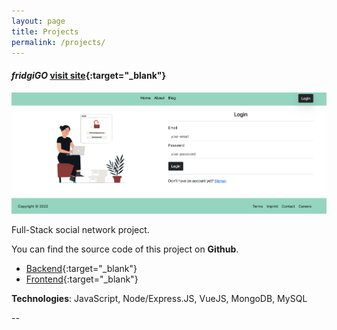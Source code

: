 ```yaml
---
layout: page
title: Projects
permalink: /projects/
---
```


#### ***fridgiGO*** [visit site](https://fridgigo.com){:target="_blank"}

![image](/images/fridgiGO.png)

Full-Stack social network project. 

You can find the source code of this project on <b>Github</b>.

- [Backend](https://github.com/jeyhunr/fridgigo-backend){:target="_blank"}
- [Frontend](https://github.com/jeyhunr/fridgigo-frontend){:target="_blank"}

<b>Technologies</b>: JavaScript, Node/Express.JS, VueJS, MongoDB, MySQL

--